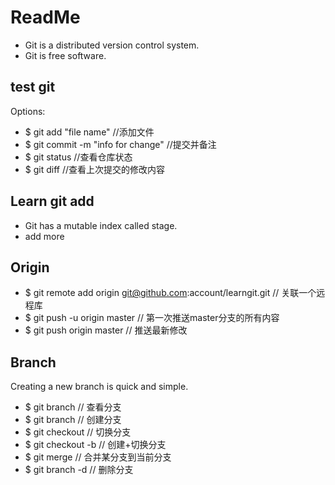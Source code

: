 # ReadMe
* Git is a distributed version control system.
* Git is free software.
## test git
Options:
* $ git add "file name" //添加文件
* $ git commit -m "info for change" //提交并备注
* $ git status //查看仓库状态
* $ git diff //查看上次提交的修改内容
## Learn git add
* Git has a mutable index called stage.
* add more
## Origin
* $ git remote add origin git@github.com:account/learngit.git // 关联一个远程库
* $ git push -u origin master // 第一次推送master分支的所有内容
* $ git push origin master // 推送最新修改
## Branch
Creating a new branch is quick and simple.
* $ git branch // 查看分支
* $ git branch <name> // 创建分支
* $ git checkout <name> // 切换分支
* $ git checkout -b <name> // 创建+切换分支
* $ git merge <name> // 合并某分支到当前分支
* $ git branch -d <name> // 删除分支